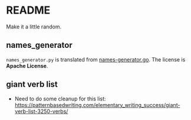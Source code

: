 # README

Make it a little random.

## names_generator

```names_generator.py``` is translated from [names-generator.go](https://github.com/moby/moby/blob/master/pkg/namesgenerator/names-generator.go). The license is **Apache License**.

## giant verb list

- Need to do some cleanup for this list: https://patternbasedwriting.com/elementary_writing_success/giant-verb-list-3250-verbs/

